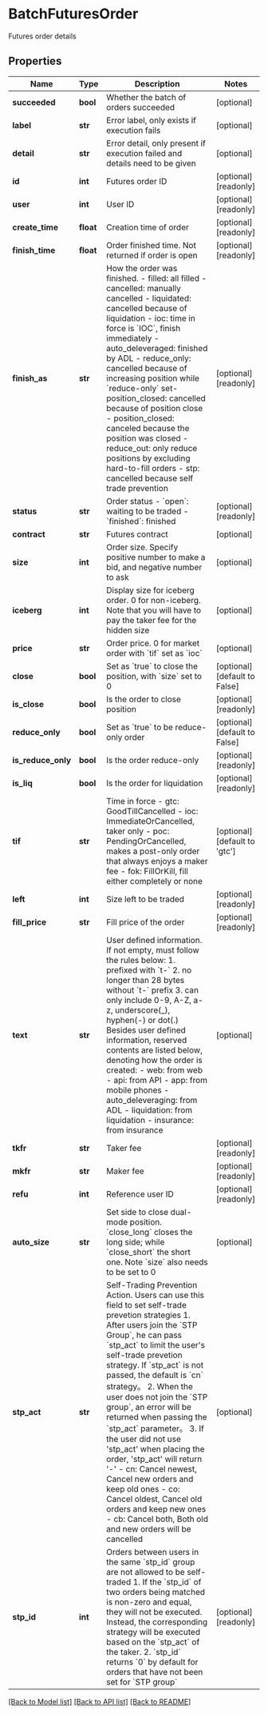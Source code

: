 # BatchFuturesOrder

Futures order details
## Properties
Name | Type | Description | Notes
------------ | ------------- | ------------- | -------------
**succeeded** | **bool** | Whether the batch of orders succeeded | [optional] 
**label** | **str** | Error label, only exists if execution fails | [optional] 
**detail** | **str** | Error detail, only present if execution failed and details need to be given | [optional] 
**id** | **int** | Futures order ID | [optional] [readonly] 
**user** | **int** | User ID | [optional] [readonly] 
**create_time** | **float** | Creation time of order | [optional] [readonly] 
**finish_time** | **float** | Order finished time. Not returned if order is open | [optional] [readonly] 
**finish_as** | **str** | How the order was finished.  - filled: all filled - cancelled: manually cancelled - liquidated: cancelled because of liquidation - ioc: time in force is &#x60;IOC&#x60;, finish immediately - auto_deleveraged: finished by ADL - reduce_only: cancelled because of increasing position while &#x60;reduce-only&#x60; set- position_closed: cancelled because of position close - position_closed: canceled because the position was closed - reduce_out: only reduce positions by excluding hard-to-fill orders - stp: cancelled because self trade prevention  | [optional] [readonly] 
**status** | **str** | Order status  - &#x60;open&#x60;: waiting to be traded - &#x60;finished&#x60;: finished | [optional] [readonly] 
**contract** | **str** | Futures contract | [optional] 
**size** | **int** | Order size. Specify positive number to make a bid, and negative number to ask | [optional] 
**iceberg** | **int** | Display size for iceberg order. 0 for non-iceberg. Note that you will have to pay the taker fee for the hidden size | [optional] 
**price** | **str** | Order price. 0 for market order with &#x60;tif&#x60; set as &#x60;ioc&#x60; | [optional] 
**close** | **bool** | Set as &#x60;true&#x60; to close the position, with &#x60;size&#x60; set to 0 | [optional] [default to False]
**is_close** | **bool** | Is the order to close position | [optional] [readonly] 
**reduce_only** | **bool** | Set as &#x60;true&#x60; to be reduce-only order | [optional] [default to False]
**is_reduce_only** | **bool** | Is the order reduce-only | [optional] [readonly] 
**is_liq** | **bool** | Is the order for liquidation | [optional] [readonly] 
**tif** | **str** | Time in force  - gtc: GoodTillCancelled - ioc: ImmediateOrCancelled, taker only - poc: PendingOrCancelled, makes a post-only order that always enjoys a maker fee - fok: FillOrKill, fill either completely or none | [optional] [default to 'gtc']
**left** | **int** | Size left to be traded | [optional] [readonly] 
**fill_price** | **str** | Fill price of the order | [optional] [readonly] 
**text** | **str** | User defined information. If not empty, must follow the rules below:  1. prefixed with &#x60;t-&#x60; 2. no longer than 28 bytes without &#x60;t-&#x60; prefix 3. can only include 0-9, A-Z, a-z, underscore(_), hyphen(-) or dot(.) Besides user defined information, reserved contents are listed below, denoting how the order is created:  - web: from web - api: from API - app: from mobile phones - auto_deleveraging: from ADL - liquidation: from liquidation - insurance: from insurance  | [optional] 
**tkfr** | **str** | Taker fee | [optional] [readonly] 
**mkfr** | **str** | Maker fee | [optional] [readonly] 
**refu** | **int** | Reference user ID | [optional] [readonly] 
**auto_size** | **str** | Set side to close dual-mode position. &#x60;close_long&#x60; closes the long side; while &#x60;close_short&#x60; the short one. Note &#x60;size&#x60; also needs to be set to 0 | [optional] 
**stp_act** | **str** | Self-Trading Prevention Action. Users can use this field to set self-trade prevetion strategies  1. After users join the &#x60;STP Group&#x60;, he can pass &#x60;stp_act&#x60; to limit the user&#39;s self-trade prevetion strategy. If &#x60;stp_act&#x60; is not passed, the default is &#x60;cn&#x60; strategy。 2. When the user does not join the &#x60;STP group&#x60;, an error will be returned when passing the &#x60;stp_act&#x60; parameter。 3. If the user did not use &#39;stp_act&#39; when placing the order, &#39;stp_act&#39; will return &#39;-&#39;  - cn: Cancel newest, Cancel new orders and keep old ones - co: Cancel oldest, Cancel old orders and keep new ones - cb: Cancel both, Both old and new orders will be cancelled | [optional] 
**stp_id** | **int** | Orders between users in the same &#x60;stp_id&#x60; group are not allowed to be self-traded  1. If the &#x60;stp_id&#x60; of two orders being matched is non-zero and equal, they will not be executed. Instead, the corresponding strategy will be executed based on the &#x60;stp_act&#x60; of the taker. 2. &#x60;stp_id&#x60; returns &#x60;0&#x60; by default for orders that have not been set for &#x60;STP group&#x60; | [optional] [readonly] 

[[Back to Model list]](../README.md#documentation-for-models) [[Back to API list]](../README.md#documentation-for-api-endpoints) [[Back to README]](../README.md)


